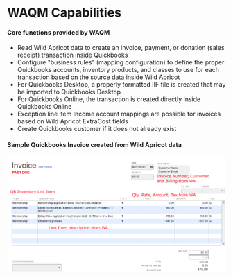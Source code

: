 # WAQM Capabilities

#### Core functions provided by WAQM

* Read Wild Apricot data to create an invoice, payment, or donation (sales receipt) transaction inside Quickbooks
* Configure "business rules" (mapping configuration) to define the proper Quickbooks accounts, inventory products, and classes to use for each transaction based on the source data inside Wild Apricot
* For Quickbooks Desktop, a properly formatted IIF file is created that may be imported to Quickbooks Desktop
* For Quickbooks Online, the transaction is created directly inside Quickbooks Online
* Exception line item Income account mappings are possible for invoices based on Wild Apricot ExtraCost fields&#x20;
* Create Quickbooks customer if it does not already exist

#### Sample Quickbooks Invoice created from Wild Apricot data

![Example invoice from Quickbooks Desktop (QBD)](../.gitbook/assets/0.png)

####
